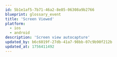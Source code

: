 ```yaml
---
id: 5b1e1af5-7b71-46a2-8e85-06308a9b2766
blueprint: glossary_event
title: 'Screen Viewed'
platform:
  - ios
  - android
description: 'Screen view autocapture'
updated_by: b6c6019f-27db-41a7-98bb-07c9b90f212b
updated_at: 1756411492
---
```

